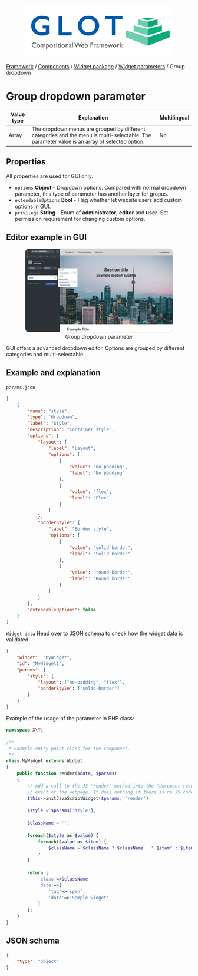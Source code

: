 <p align="center">
  <img src="../../assets/glot_logo_new.svg" width="400px" alt="glot: compositional web framework">
</p>

[Framework](../framework.md) / [Components](../components.md) / [Widget package](widget-packages.md) / [Widget parameters](widget-parameters.md) / Group dropdown

# Group dropdown parameter

| Value type | Explanation                                                                                                                                  | Multilingual |
| ---------- | -------------------------------------------------------------------------------------------------------------------------------------------- | ------------ |
| Array      | The dropdown menus are grouped by different categories and the menu is multi-selectable. The parameter value is an array of selected option. | No           |

## Properties

All properties are used for GUI only.

-   `options` **Object** - Dropdown options. Compared with normal dropdown parameter, this type of parameter has another layer for gropus.
-   `extendableOptions` **Bool** - Flag whether let website users add custom options in GUI.
-   `privilege` **String** - Enum of **administrator**, **editor** and **user**. Set permission requirement for changing custom options.

## Editor example in GUI

<p align="center">
  <img src="../../assets/components/widget-parameters-groupDropdown.jpg" width="400px" alt="Group dropdown parameter", style="border-radius:10px; border: 1px solid #ddd;">
<span style="display:block;">Group dropdown parameter</span>
</p>

GUI offers a advanced dropdown editor. Options are grouped by different categories and multi-selectable.

## Example and explanation

`params.json`

```json
[
    {
        "name": "style",
        "type": "dropdown",
        "label": "Style",
        "description": "Container style",
        "options": {
            "layout": {
                "label": "Layout",
                "options": [
                    {
                        "value": "no-padding",
                        "label": "No padding"
                    },
                    {
                        "value": "flex",
                        "label": "Flex"
                    }
                ]
            },
            "borderStyle": {
                "label": "Border style",
                "options": [
                    {
                        "value": "solid-border",
                        "label": "Solid border"
                    },
                    {
                        "value": "round-border",
                        "label": "Round border"
                    }
                ]
            }
        },
        "extendableOptions": false
    }
]
```

`Widget data` Head over to [JSON schema](#json-schema) to check how the widget data is validated.

```json
{
    "widget": "MyWidget",
    "id": "MyWidget1",
    "params": {
        "style": {
            "layout": ["no-padding", "flex"],
            "borderStyle": ["solid-border"]
        }
    }
}
```

Example of the usage of the parameter in PHP class:

```php
namespace X\Y;

/**
 * Example entry-point class for the component.
 */
class MyWidget extends Widget
{
    public function render($data, $params)
    {
        // Add a call to the JS 'render' method into the "document ready"
        // event of the webpage. It does nothing if there is no JS code.
        $this->initJavaScriptWidget($params, 'render');

        $style = $params['style'];

        $className = '';

        foreach($style as $value) {
            foreach($value as $item) {
                $className = $className ? $className . " $item" : $item;
            }
        }

        return [
            'class'=>$className
            'data'=>[
                'tag'=>'span',
                'data'=>'Sample widget'
            ]
        ];
    }
}

```

## JSON schema

```json
{
    "type": "object"
}
```
